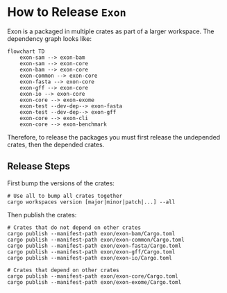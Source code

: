 # How to Release `Exon`

Exon is a packaged in multiple crates as part of a larger workspace. The dependency graph looks like:

```mermaid
flowchart TD
    exon-sam --> exon-bam
    exon-sam --> exon-core
    exon-bam --> exon-core
    exon-common --> exon-core
    exon-fasta --> exon-core
    exon-gff --> exon-core
    exon-io --> exon-core
    exon-core --> exon-exome
    exon-test --dev-dep--> exon-fasta
    exon-test --dev-dep--> exon-gff
    exon-core --> exon-cli
    exon-core --> exon-benchmark
```

Therefore, to release the packages you must first release the undepended crates, then the depended crates.

## Release Steps

First bump the versions of the crates:

```console
# Use all to bump all crates together
cargo workspaces version [major|minor|patch|...] --all
```

Then publish the crates:

```console
# Crates that do not depend on other crates
cargo publish --manifest-path exon/exon-bam/Cargo.toml
cargo publish --manifest-path exon/exon-common/Cargo.toml
cargo publish --manifest-path exon/exon-fasta/Cargo.toml
cargo publish --manifest-path exon/exon-gff/Cargo.toml
cargo publish --manifest-path exon/exon-io/Cargo.toml

# Crates that depend on other crates
cargo publish --manifest-path exon/exon-core/Cargo.toml
cargo publish --manifest-path exon/exon-exome/Cargo.toml
```
